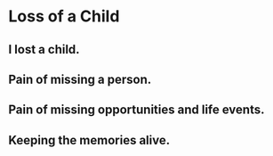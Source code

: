 # Loss of a Child

## I lost a child.



## Pain of missing a person.



## Pain of missing opportunities and life events.



## Keeping the memories alive.
